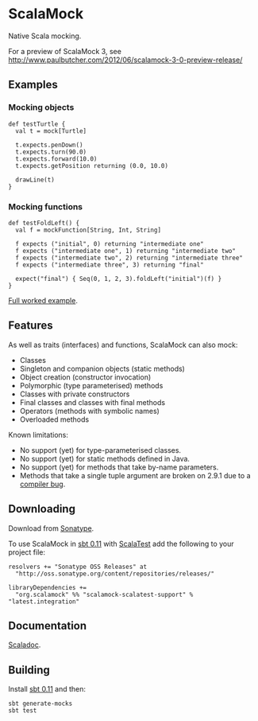 # ScalaMock

Native Scala mocking.

For a preview of ScalaMock 3, see http://www.paulbutcher.com/2012/06/scalamock-3-0-preview-release/

## Examples

### Mocking objects

    def testTurtle {
      val t = mock[Turtle]

      t.expects.penDown()
      t.expects.turn(90.0)
      t.expects.forward(10.0)
      t.expects.getPosition returning (0.0, 10.0)
  
      drawLine(t)
    }

### Mocking functions

    def testFoldLeft() {
      val f = mockFunction[String, Int, String]

      f expects ("initial", 0) returning "intermediate one"
      f expects ("intermediate one", 1) returning "intermediate two"
      f expects ("intermediate two", 2) returning "intermediate three"
      f expects ("intermediate three", 3) returning "final"

      expect("final") { Seq(0, 1, 2, 3).foldLeft("initial")(f) }
    }

[Full worked example](http://www.paulbutcher.com/2011/11/scalamock-step-by-step/).

## Features

As well as traits (interfaces) and functions, ScalaMock can also mock:

* Classes
* Singleton and companion objects (static methods)
* Object creation (constructor invocation)
* Polymorphic (type parameterised) methods
* Classes with private constructors
* Final classes and classes with final methods
* Operators (methods with symbolic names)
* Overloaded methods

Known limitations:

* No support (yet) for type-parameterised classes.
* No support (yet) for static methods defined in Java.
* No support (yet) for methods that take by-name parameters.
* Methods that take a single tuple argument are broken on 2.9.1 due to a [compiler bug](https://issues.scala-lang.org/browse/SI-5067).

## Downloading

Download from [Sonatype](https://oss.sonatype.org/content/repositories/releases/org/scalamock/).

To use ScalaMock in [sbt 0.11](https://github.com/harrah/xsbt/wiki) with [ScalaTest](http://www.scalatest.org/) add the following to your project file:

    resolvers += "Sonatype OSS Releases" at 
      "http://oss.sonatype.org/content/repositories/releases/"
    
    libraryDependencies +=
      "org.scalamock" %% "scalamock-scalatest-support" % "latest.integration"

## Documentation

[Scaladoc](http://scalamock.org/api/index.html#org.scalamock.package).

## Building

Install [sbt 0.11](https://github.com/harrah/xsbt/wiki) and then:

    sbt generate-mocks
    sbt test
